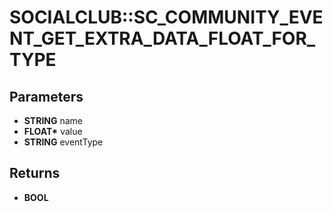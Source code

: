 # SOCIALCLUB::SC_COMMUNITY_EVENT_GET_EXTRA_DATA_FLOAT_FOR_TYPE

## Parameters
* **STRING** name
* **FLOAT\*** value
* **STRING** eventType

## Returns
* **BOOL**
